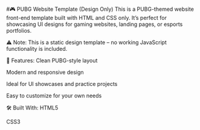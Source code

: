 #🎮 PUBG Website Template (Design Only)
This is a PUBG-themed website front-end template built with HTML and CSS only. It’s perfect for showcasing UI designs for gaming websites, landing pages, or esports portfolios.

⚠️ Note: This is a static design template – no working JavaScript functionality is included.

🧩 Features:
Clean PUBG-style layout

Modern and responsive design

Ideal for UI showcases and practice projects

Easy to customize for your own needs

🛠️ Built With:
HTML5

CSS3
